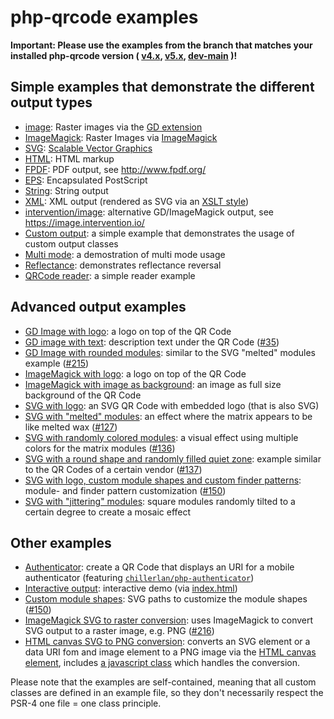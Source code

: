 # php-qrcode examples

**Important: Please use the examples from the branch that matches your installed php-qrcode version (
[v4.x](https://github.com/chillerlan/php-qrcode/tree/v4.3.x/examples),
[v5.x](https://github.com/chillerlan/php-qrcode/tree/v5.0.x/examples),
[dev-main](https://github.com/chillerlan/php-qrcode/tree/main/examples)
)!**

## Simple examples that demonstrate the different output types

- [image](./image.php): Raster images via the [GD extension](https://www.php.net/manual/de/book.image.php)
- [ImageMagick](./imagick.php): Raster Images via [ImageMagick](https://imagemagick.org/)
- [SVG](./svg.php): [Scalable Vector Graphics](https://developer.mozilla.org/en-US/docs/Web/SVG)
- [HTML](./html.php): HTML markup
- [FPDF](./fpdf.php): PDF output, see http://www.fpdf.org/
- [EPS](./eps.php): Encapsulated PostScript
- [String](./text.php): String output
- [XML](./xml.php): XML output (rendered as SVG via an [XSLT style](./qrcode.style.xsl))
- [intervention/image](./intervention-image.php): alternative GD/ImageMagick output, see https://image.intervention.io/
- [Custom output](./custom_output.php): a simple example that demonstrates the usage of custom output classes
- [Multi mode](./multimode.php): a demostration of multi mode usage
- [Reflectance](./reflectance.php): demonstrates reflectance reversal
- [QRCode reader](./reader.php): a simple reader example


## Advanced output examples

- [GD Image with logo](./imageWithLogo.php): a logo on top of the QR Code
- [GD image with text](./imageWithText.php): description text under the QR Code ([#35](https://github.com/chillerlan/php-qrcode/issues/35))
- [GD Image with rounded modules](./imageWithRoundedShapes.php): similar to the SVG "melted" modules example ([#215](https://github.com/chillerlan/php-qrcode/pull/215))
- [ImageMagick with logo](./imagickWithLogo.php): a logo on top of the QR Code
- [ImageMagick with image as background](./imagickImageAsBackground.php): an image as full size background of the QR Code
- [SVG with logo](./svgWithLogo.php): an SVG QR Code with embedded logo (that is also SVG)
- [SVG with "melted" modules](./svgMeltedModules.php): an effect where the matrix appears to be like melted wax ([#127](https://github.com/chillerlan/php-qrcode/issues/127))
- [SVG with randomly colored modules](./svgRandomColoredDots.php): a visual effect using multiple colors for the matrix modules ([#136](https://github.com/chillerlan/php-qrcode/discussions/136))
- [SVG with a round shape and randomly filled quiet zone](./svgRoundQuietzone.php): example similar to the QR Codes of a certain vendor ([#137](https://github.com/chillerlan/php-qrcode/discussions/137))
- [SVG with logo, custom module shapes and custom finder patterns](./svgWithLogoAndCustomShapes.php): module- and finder pattern customization ([#150](https://github.com/chillerlan/php-qrcode/discussions/150))
- [SVG with "jittering" modules](./svgModuleJitter.php): square modules randomly tilted to a certain degree to create a mosaic effect

## Other examples

- [Authenticator](./authenticator.php): create a QR Code that displays an URI for a mobile authenticator (featuring [`chillerlan/php-authenticator`](https://github.com/chillerlan/php-authenticator))
- [Interactive output](./qrcode-interactive.php): interactive demo (via [index.html](./index.html))
- [Custom module shapes](./shapes.svg): SVG paths to customize the module shapes ([#150](https://github.com/chillerlan/php-qrcode/discussions/150))
- [ImageMagick SVG to raster conversion](./imagickConvertSVGtoPNG.php): uses ImageMagick to convert SVG output to a raster image, e.g. PNG ([#216](https://github.com/chillerlan/php-qrcode/discussions/216))
- [HTML canvas SVG to PNG conversion](./svgConvertViaCanvas.php): converts an SVG element or a data URI fom and image element to a PNG image via the [HTML canvas element](https://developer.mozilla.org/en-US/docs/Web/HTML/Element/canvas), includes [a javascript class](./SVGConvert.js) which handles the conversion.


Please note that the examples are self-contained, meaning that all custom classes are defined in an example file, so they don't necessarily respect the PSR-4 one file = one class principle.
